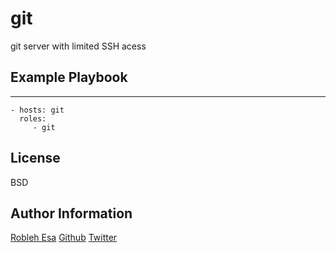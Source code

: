 git
=========

git server with limited SSH acess 

Example Playbook
----------------

---
    - hosts: git
      roles:
         - git

License
-------

BSD

Author Information
------------------

[Robleh Esa](https://roblehesa.com)
[Github](https://github.com/robleh)
[Twitter](https://twitter.com/roblehesa)
